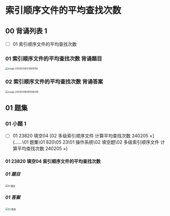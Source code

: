 # 索引顺序文件的平均查找次数



## 00 背诵列表 1

- [ ] 01 索引顺序文件的平均查找次数

  

### 01 索引顺序文件的平均查找次数 背诵题目

<img src="https://cvp.oss-cn-shanghai.aliyuncs.com/picgo/202402061249218.png" alt="image-20240206124909158" style="zoom:50%;" />

### 02 索引顺序文件的平均查找次数 背诵答案

<img src="https://cvp.oss-cn-shanghai.aliyuncs.com/picgo/202402060910414.png" alt="image-20240206091006349" style="zoom:50%;" />



## 01 题集



### 01 小题  1

- [ ] 01 23820 填空04  [02 多级索引顺序文件 计算平均查找次数 240205 ×](..\..\..\01 题集\01 820\05 23\01 操作系统\02 填空题\02 多级索引顺序文件 计算平均查找次数 240205 ×) 

  

#### 01 23820 填空04 索引顺序文件的平均查找次数

##### 01 题目

<img src="https://cvp.oss-cn-shanghai.aliyuncs.com/picgo/202402061406080.png" alt="01 题目" style="zoom:50%;" />

##### 01 答案

<img src="https://cvp.oss-cn-shanghai.aliyuncs.com/picgo/202402061403862.png" alt="02 答案" style="zoom: 50%;" />
